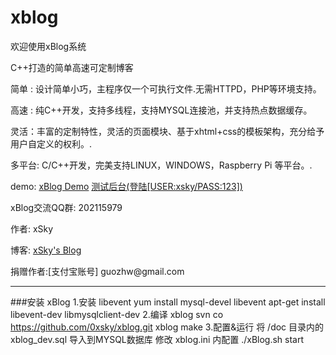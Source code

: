 xblog
=====

<p>欢迎使用xBlog系统
<p>C++打造的简单高速可定制博客
<p><p>
<p>简单 : 设计简单小巧，主程序仅一个可执行文件.无需HTTPD，PHP等环境支持。
<p>高速 : 纯C++开发，支持多线程，支持MYSQL连接池，并支持热点数据缓存。
<p>灵活：丰富的定制特性，灵活的页面模块、基于xhtml+css的模板架构，充分给予用户自定义的权利。.
<p>多平台: C/C++开发，完美支持LINUX，WINDOWS，Raspberry Pi 等平台。.
<p>
<p>demo: <a href="http://xblog.0xsky.com/"  target="_blank" >xBlog Demo</a> <a href="http://xblog.0xsky.com/admin"  target="_blank">测试后台(登陆[USER:xsky/PASS:123])</a>
<p>xBlog交流QQ群:  202115979
<p><p>作者: xSky        
<p>博客: <a href="http://www.0xsky.com/">xSky's Blog</a>
<p>捐赠作者:[支付宝账号] guozhw@gmail.com
<hr>

###安装 xBlog
    1.安装 libevent
      yum install mysql-devel libevent 
      apt-get install libevent-dev libmysqlclient-dev
    2.编译 xblog
      svn co https://github.com/0xsky/xblog.git xblog
      make
    3.配置&运行
      将 /doc 目录内的 xblog_dev.sql 导入到MYSQL数据库
      修改 xblog.ini 内配置
      ./xBlog.sh start

